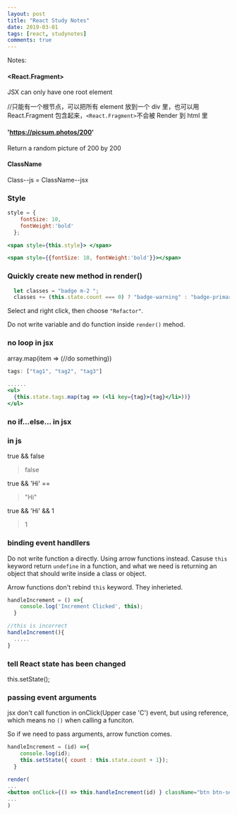 ```yaml
---
layout: post
title: "React Study Notes" 
date: 2019-03-01
tags: [react, studynotes]
comments: true
---
```


Notes:

#### <React.Fragment>

JSX can only have one root element

//只能有一个根节点，可以把所有 element 放到一个 div 里，也可以用 React.Fragment 包含起来，`<React.Fragment>`不会被 Render 到 html 里

#### 'https://picsum.photos/200'

Return a random picture of 200 by 200

#### ClassName

Class--js = ClassName--jsx

### Style
```jsx
style = {
    fontSize: 10,
    fontWeight:'bold'
  };

<span style={this.style}> </span>
```

```jsx
<span style={{fontSize: 10, fontWeight:'bold'}}></span>
```

### Quickly create new method in render()
```jsx
  let classes = "badge m-2 ";
  classes += (this.state.count === 0) ? "badge-warning" : "badge-primary";
```
Select and right click, then choose `"Refactor"`. 

Do not write variable and do function inside `render()` mehod.

### no loop in jsx
array.map(item => (//do something))
```jsx
tags: ["tag1", "tag2", "tag3"]

......
<ul>
  {this.state.tags.map(tag => (<li key={tag}>{tag}</li>))}
</ul>
```
### no if...else... in jsx

### in js
true && false 
>false

true && 'Hi' ==
>"Hi"

true && 'Hi' && 1
>1

### binding event handllers
Do not write function a directly. Using arrow functions instead. Casuse `this` keyword return `undefine` in a function, and what we need is returning an object that should write inside a class or object.

Arrow functions don't rebind `this` keyword. They inherieted.

```jsx
handleIncrement = () =>{
    console.log('Increment Clicked', this);
  }

//this is incorrect
handleIncrement(){
  .....
}
```

### tell React state has been changed
this.setState();

### passing event arguments
jsx don't call function in onClick(Upper case 'C') event, but using reference, which means no `()` when calling a funciton.

So if we need to pass arguments, arrow function comes.

```jsx
handleIncrement = (id) =>{
    console.log(id);
    this.setState({ count : this.state.count + 1});
  }

render(
...
<button onClick={() => this.handleIncrement(id) } className="btn btn-secondary btn-sm">Increament</button>
...
)
```
